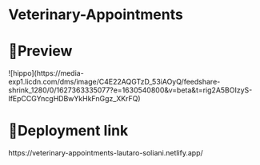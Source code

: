 # Veterinary-Appointments
<h1>📌Preview</h1>
![hippo](https://media-exp1.licdn.com/dms/image/C4E22AQGTzD_53iAOyQ/feedshare-shrink_1280/0/1627363335077?e=1630540800&v=beta&t=rig2A5BOIzyS-lfEpCCGYncgHDBwYkHkFnGgz_XKrFQ)

<br>
<h1>📌Deployment link</h1>
https://veterinary-appointments-lautaro-soliani.netlify.app/
